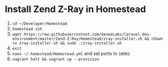 # Install Zend Z-Ray in Homestead
1. `cd ~/Developer/Homestead`
2. `homestead ssh`
3. `wget https://raw.githubusercontent.com/GeneaLabs/laravel-dev-environment/master/Zend-Z-Ray/Homestead/zray-installer.sh && chown +x zray-installer.sh && sudo ./zray-installer.sh`
4. `exit`
5. `nano ~/.homestead/Homestead.yml` and set ports to `10081`
6. `vagrant halt && vagrant up --provision`
